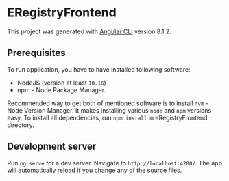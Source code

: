 # ERegistryFrontend

This project was generated with [Angular CLI](https://github.com/angular/angular-cli) version 8.1.2.

## Prerequisites
To run application, you have to have installed following software:
* NodeJS (version at least `10.16`)
* npm - Node Package Manager. 

Recommended way to get both of mentioned software is to install `nvm` - Node Version Manager. It makes installing various `node` and `npm` versions easy.
To install all dependencies, run `npm install` in eRegistryFrontend directory.

## Development server

Run `ng serve` for a dev server. Navigate to `http://localhost:4200/`. The app will automatically reload if you change any of the source files.

